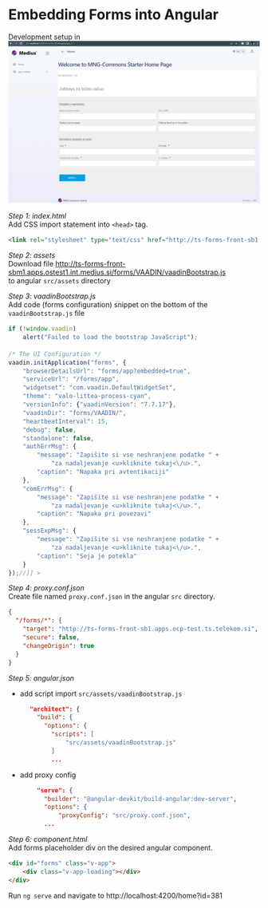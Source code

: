 # Embedding Forms into Angular

Development setup in
![mgn-forms-embed](mgn-forms-embed.png)

_Step 1: index.html_  
Add CSS import statement into `<head>` tag.

```html
<link rel="stylesheet" type="text/css" href="http://ts-forms-front-sb1.apps.ocp-test.ts.telekom.si/forms/VAADIN/themes/valo-littea-process-cyan/compiled-valo-littea-process-cyan.css?v=1.0.120">
```

_Step 2: assets_  
Download file http://ts-forms-front-sbm1.apps.ostest1.int.medius.si/forms/VAADIN/vaadinBootstrap.js  
to angular `src/assets` directory

_Step 3: vaadinBootstrap.js_  
Add code (forms configuration) snippet on the bottom of the `vaadinBootstrap.js` file
```js
if (!window.vaadin)
    alert("Failed to load the bootstrap JavaScript");

/* The UI Configuration */
vaadin.initApplication("forms", {
    "browserDetailsUrl": "forms/app?embedded=true",
    "serviceUrl": "/forms/app",
    "widgetset": "com.vaadin.DefaultWidgetSet",
    "theme": "valo-littea-process-cyan",
    "versionInfo": {"vaadinVersion": "7.7.17"},
    "vaadinDir": "forms/VAADIN/",
    "heartbeatInterval": 15,
    "debug": false,
    "standalone": false,
    "authErrMsg": {
        "message": "Zapišite si vse neshranjene podatke " +
            "za nadaljevanje <u>kliknite tukaj<\/u>.",
        "caption": "Napaka pri avtentikaciji"
    },
    "comErrMsg": {
        "message": "Zapišite si vse neshranjene podatke " +
            "za nadaljevanje <u>kliknite tukaj<\/u>.",
        "caption": "Napaka pri povezavi"
    },
    "sessExpMsg": {
        "message": "Zapišite si vse neshranjene podatke " +
            "za nadaljevanje <u>kliknite tukaj<\/u>.",
        "caption": "Seja je potekla"
    }
});//]] >
```

_Step 4: proxy.conf.json_   
Create file named `proxy.conf.json` in the angular `src` directory.
```json
{
  "/forms/*": {
    "target": "http://ts-forms-front-sb1.apps.ocp-test.ts.telekom.si",
    "secure": false,
    "changeOrigin": true
  }
}
```

_Step 5: angular.json_
* add script import `src/assets/vaadinBootstrap.js`
```json
      "architect": {
        "build": {
          "options": {
            "scripts": [
                "src/assets/vaadinBootstrap.js"
            ]
            ...
```
* add proxy config
```json
        "serve": {
          "builder": "@angular-devkit/build-angular:dev-server",
          "options": {
              "proxyConfig": "src/proxy.conf.json",
          ...
```

_Step 6: component.html_  
Add forms placeholder div on the desired angular component.
```html
<div id="forms" class="v-app">
    <div class="v-app-loading"></div>
</div>
```

Run `ng serve` and navigate to http://localhost:4200/home?id=381
